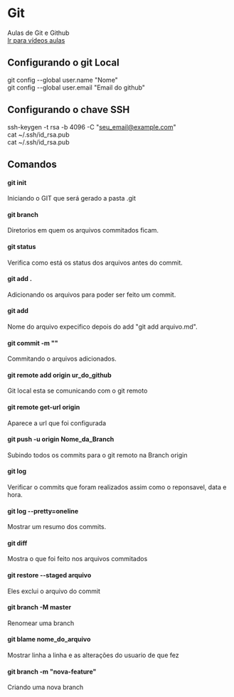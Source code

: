 # Git
Aulas de Git e Github<br>
[Ir para vídeos aulas](https://www.youtube.com/watch?v=iQn5vZt0iWI&list=PLpaKFn4Q4GMOhOuffvi7VagNib0P325AV)


## Configurando o git Local

git config --global user.name "Nome"<br>
git config --global user.email "Email do github"<br>

## Configurando o chave SSH
ssh-keygen -t rsa -b 4096 -C "seu_email@example.com"<br>
cat ~/.ssh/id_rsa.pub <br>
cat ~/.ssh/id_rsa.pub 

## Comandos

#### git init
Iniciando o GIT que será gerado a pasta .git

#### git branch 
Diretorios em quem os arquivos commitados ficam.

#### git status 
Verifica como está os status dos arquivos antes do commit.

#### git add .
Adicionando os arquivos para poder ser feito um commit.

#### git add 
Nome do arquivo expecifico depois do add "git add arquivo.md".

#### git commit -m "" 
Commitando o arquivos adicionados.

#### git remote add origin ur_do_github
Git local esta se comunicando com o git remoto

#### git remote get-url origin
Aparece a url que foi configurada

#### git push -u origin Nome_da_Branch
Subindo todos os commits para o git remoto na Branch origin

#### git log
Verificar o commits que foram realizados assim como o reponsavel, data e hora.

#### git log --pretty=oneline
Mostrar um resumo dos commits.

#### git diff 
Mostra o que foi feito nos arquivos commitados

#### git restore --staged arquivo
Eles exclui o arquivo do commit

#### git branch -M master
Renomear uma branch

#### git blame nome_do_arquivo
Mostrar linha a linha e as alterações do usuario de que fez

#### git branch -m "nova-feature"
Criando uma nova branch 

